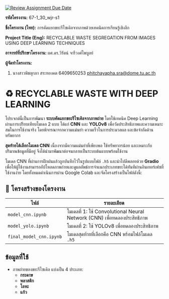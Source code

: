 [![Review Assignment Due Date](https://classroom.github.com/assets/deadline-readme-button-22041afd0340ce965d47ae6ef1cefeee28c7c493a6346c4f15d667ab976d596c.svg)](https://classroom.github.com/a/w8H8oomW)


**รหัสโครงงาน:** 67-1_30_wjr-s1

**ชื่อโครงงาน (ไทย):** การคัดแยกขยะรีไซเคิลจากภาพด้วยเทคนิคการเรียนรู้เชิงลึก

**Project Title (Eng):** RECYCLABLE WASTE SEGREGATION FROM IMAGES USING DEEP LEARNING TECHNIQUES

**อาจารย์ที่ปรึกษาโครงงาน:** ผศ.ดร.วิรัตน์ จารีวงศ์ไพบูลย์

**ผู้จัดทำโครงงาน:** 
1. นางสาวพิชญาภา สระทองคต  6409650253  phitchayapha.sra@dome.tu.ac.th
   

#   ♻️ RECYCLABLE WASTE WITH DEEP LEARNING
โปรเจกต์นี้เป็นการพัฒนา **ระบบคัดแยกขยะรีไซเคิลจากภาพถ่าย** โดยใช้เทคนิค Deep Learning ผ่านการเปรียบเทียบโมเดล 2 แบบ ได้แก่ **CNN** และ **YOLOv8** เพื่อวัดประสิทธิภาพและความเหมาะสมในการใช้งานจริง โดยพิจารณาจากความแม่นยำ ความเร็วในการประมวลผล และข้อจำกัดด้านทรัพยากร

**สุดท้ายได้เลือกโมเดล CNN** เนื่องจากมีความแม่นยำที่เพียงพอ ใช้ทรัพยากรน้อย และเหมาะกับปริมาณข้อมูลที่มีอยู่ จึงได้นำมาพัฒนาต่อจนกลายเป็นระบบต้นแบบพร้อมใช้งาน

โมเดล CNN ที่ผ่านการฝึกฝนแล้วถูกบันทึกไว้ในรูปแบบไฟล์ `.h5` และนำไปดีพลอยด้วย **Gradio** เพื่อให้ผู้ใช้งานสามารถอัปโหลดภาพถ่ายและดูผลลัพธ์การจำแนกประเภทขยะได้ทันทีผ่านอินเทอร์เฟซที่ใช้งานง่าย โดยทั้งหมดดำเนินการผ่าน Google Colab และจัดโครงสร้างเป็นไฟล์ดังนี้:

## 📁 โครงสร้างของโครงงาน

| ไฟล์ | รายละเอียด |
|------|-------------|
| `model_cnn.ipynb` | โมเดลที่ 1: ใช้ Convolutional Neural Network (CNN) เพื่อทดลองประสิทธิภาพ |
| `model_yolo.ipynb` | โมเดลที่ 2: ใช้ YOLOv8 เพื่อทดลองประสิทธิภาพ |
| `final_model_cnn.ipynb` | โมเดลสุดท้ายที่เลือกคือ CNN พร้อมไฟล์โมเดล `.h5` |

## ข้อมูลที่ใช้

- ภาพถ่ายของขยะรีไซเคิล แบ่งเป็น 4 ประเภท:
  - **กระดาษ**
  - **พลาสติก**
  - **โลหะ**
  - **แก้ว**
